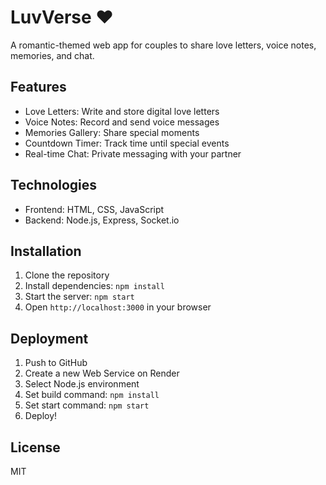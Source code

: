 # LuvVerse ❤️

A romantic-themed web app for couples to share love letters, voice notes, memories, and chat.

## Features

- Love Letters: Write and store digital love letters
- Voice Notes: Record and send voice messages
- Memories Gallery: Share special moments
- Countdown Timer: Track time until special events
- Real-time Chat: Private messaging with your partner

## Technologies

- Frontend: HTML, CSS, JavaScript
- Backend: Node.js, Express, Socket.io

## Installation

1. Clone the repository
2. Install dependencies: `npm install`
3. Start the server: `npm start`
4. Open `http://localhost:3000` in your browser

## Deployment

1. Push to GitHub
2. Create a new Web Service on Render
3. Select Node.js environment
4. Set build command: `npm install`
5. Set start command: `npm start`
6. Deploy!

## License

MIT
